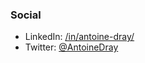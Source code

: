 ### Social

* LinkedIn: [/in/antoine-dray/](https://www.linkedin.com/in/antoine-dray/)
* Twitter: [@AntoineDray](https://twitter.com/AntoineDray)
